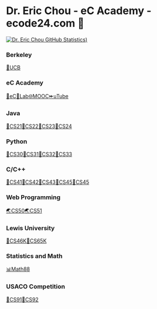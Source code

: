 # Dr. Eric Chou - eC Academy - ecode24.com 👋
[![Dr. Eric Chou GitHub Statistics](https://github-readme-stats.vercel.app/api?username=echou510&show_icons=true&theme=tokyonight))
](https://github.com/echou510/github-readme-stats)

### Berkeley
[🐻UCB](https://github.com/echou510/UC_Berkeley)
### eC Academy
[🌝eC](http://www.ecode24.com)[🙂Lab](#)[🌐MOOC](#)[⏩uTube](#)
### Java
[🍵CS21](#)[🍵CS22](#)[🍵CS23](#)[🍵CS24](#)
### Python
[🐍CS30](#)[🐍CS31](#)[🐍CS32](#)[🐍CS33](#)
### C/C++
[🔵CS41](#)[🔵CS42](#)[🔵CS43](#)[🔵CS45](#)[🔵CS45](#)
### Web Programming
[🌏CS50](https://github.com/echou510/CS50_WebDesign)[🌏CS51](https://github.com/echou510/CS51APCSP)
### Lewis University
[💒CS46K](#)[💒CS65K](https://github.com/echou510/CS75Robotics)
### Statistics and Math
[📊Math88](#)
### USACO Competition
[🐄CS91](#)[🐄CS92](#)
<!--
**echou510/echou510** is a ✨ _special_ ✨ repository because its `README.md` (this file) appears on your GitHub profile.

Here are some ideas to get you started:

- 🔭 I’m currently working on ...
- 🌱 I’m currently learning ...
- 👯 I’m looking to collaborate on ...
- 🤔 I’m looking for help with ...
- 💬 Ask me about ...
- 📫 How to reach me: ...
- 😄 Pronouns: ...
- ⚡ Fun fact: ...
-->
